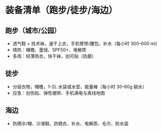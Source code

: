 # 装备清单（跑步/徒步/海边）

## 跑步（城市/公园）
- 透气鞋 + 技术袜，速干上衣，手机臂带/腰包，补水（每小时 300–600 ml）
- 晴热：帽檐、墨镜、SPF50+、电解质
- 多雨：轻薄雨衣，快干袜，创可贴（防磨）

## 徒步
- 分层衣物，帽檐，1–2L 水袋或水壶，能量棒（每小时 30–60g 碳水）
- 应急：创伤贴、弹性绷带、手机满电与离线地图

## 海边
- 防晒伞/帽、沙滩鞋、防晒衣、补水、电解质、毛巾、防水袋
